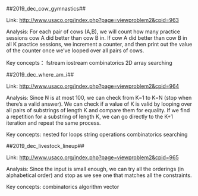 ##2019_dec_cow_gymnastics##

Link: 
http://www.usaco.org/index.php?page=viewproblem2&cpid=963

Analysis:
For each pair of cows (A,B), we will count how many practice sessions cow A did better than cow B in. If cow A did better than cow B in all K practice sessions, we increment a counter, and then print out the value of the counter once we’ve looped over all pairs of cows.

Key concepts：
fstream
iostream
combinatorics
2D array
searching

##2019_dec_where_am_i##

Link:
http://www.usaco.org/index.php?page=viewproblem2&cpid=964

Analysis:
Since N is at most 100, we can check from K=1 to K=N (stop when there’s a valid answer).
We can check if a value of K is valid by looping over all pairs of substrings of length K and compare them for equality. If we find a repetition for a substring of length K,  we can go directly to the K+1 iteration and repeat the same process.

Key concepts:
nested for loops
string operations
combinatorics
searching

##2019_dec_livestock_lineup##

Link:
http://www.usaco.org/index.php?page=viewproblem2&cpid=965

Analysis:
Since the input is small enough, we can try all the orderings (in alphabetical order) and stop as we see one that matches all the constraints.

Key concepts:
combinatorics
algorithm
vector
